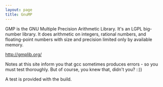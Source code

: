 ```yaml
---
layout: page
title: GnuMP
---
```


GMP is the GNU Multiple Precision Arithmetic Library. It's an LGPL big-number library. It does arithmetic on integers, rational numbers, and floating-point numbers with size and precision limited only by available memory.

http://gmplib.org/

Notes at this site inform you that gcc sometimes produces errors - so you must test thoroughly.  But of course, you knew that, didn't you?  ::))

A test is provided with the build.

